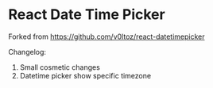 # React Date Time Picker

Forked from https://github.com/v0ltoz/react-datetimepicker

Changelog:
1. Small cosmetic changes
1. Datetime picker show specific timezone